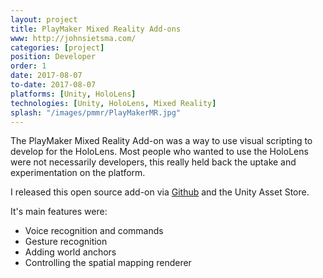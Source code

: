```yaml
---
layout: project
title: PlayMaker Mixed Reality Add-ons
www: http://johnsietsma.com/
categories: [project]
position: Developer
order: 1
date: 2017-08-07
to-date: 2017-08-07
platforms: [Unity, HoloLens]
technologies: [Unity, HoloLens, Mixed Reality]
splash: "/images/pmmr/PlayMakerMR.jpg"
---
```


The PlayMaker Mixed Reality Add-on was a way to use visual scripting to develop for the HoloLens. Most people who wanted to use the HoloLens were not necessarily developers, this really held back the uptake and experimentation on the platform.

I released this open source add-on via [Github](https://github.com/johnsietsma/PlayerMakerWindowsMixedReality) and the Unity Asset Store.

It's main features were:

* Voice recognition and commands
* Gesture recognition
* Adding world anchors
* Controlling the spatial mapping renderer
